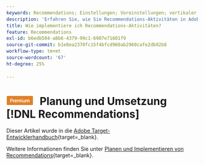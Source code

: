 ```yaml
---
keywords: Recommendations; Einstellungen; Voreinstellungen; vertikaler Markt; Filtern inkompatibler Kriterien; Standard-Hostgruppe; Thumb-Base-URL; Recommendations-API-Token
description: 'Erfahren Sie, wie Sie Recommendations-Aktivitäten in Adobe Target implementieren. '
title: Wie implementiere ich Recommendations-Aktivitäten?
feature: Recommendations
exl-id: b6edb504-a8b6-4379-99c1-6907e71601f9
source-git-commit: b1e8ea2370fc15f4bfcd960ab2960cafe2db92b8
workflow-type: tm+mt
source-wordcount: '67'
ht-degree: 25%

---
```


# ![PREMIUM](/help/main/assets/premium.png) Planung und Umsetzung [!DNL Recommendations]

Dieser Artikel wurde in die [Adobe Target-Entwicklerhandbuch](https://developer-stage.adobe.com/target/){target=_blank}.

Weitere Informationen finden Sie unter [Planen und Implementieren von Recommendations](https://developer-stage.adobe.com/target/implement/recommendations/){target=_blank}.
